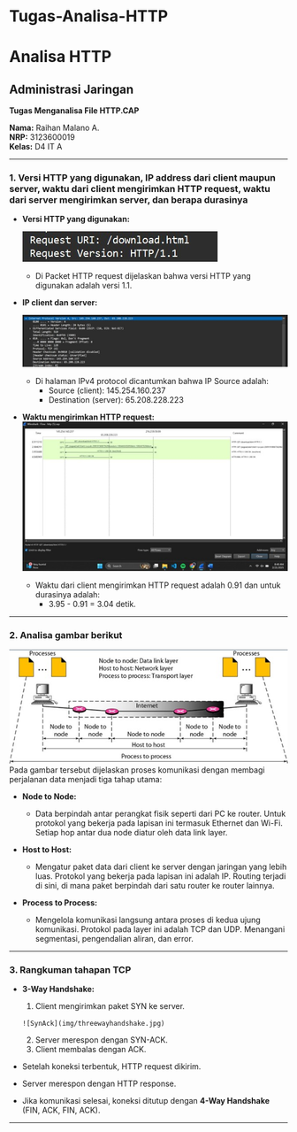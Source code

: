 # Tugas-Analisa-HTTP
# Analisa HTTP

## Administrasi Jaringan

**Tugas Menganalisa File HTTP.CAP**

**Nama:** Raihan Malano A.  
**NRP:** 3123600019  
**Kelas:** D4 IT A

---

### 1. Versi HTTP yang digunakan, IP address dari client maupun server, waktu dari client mengirimkan HTTP request, waktu dari server mengirimkan server, dan berapa durasinya

- **Versi HTTP yang digunakan:**
    
    ![Versi HTTP](https://github.com/Elmo-git/Admin-Jaringan-2025/blob/main/img/VersiHTTP.jpg)
    - Di Packet HTTP request dijelaskan bahwa versi HTTP yang digunakan adalah versi 1.1.

- **IP client dan server:**

  ![ipclientserver](img/ipclientserver.jpg)
    - Di halaman IPv4 protocol dicantumkan bahwa IP Source adalah:  
      - Source (client): 145.254.160.237  
      - Destination (server): 65.208.228.223

- **Waktu mengirimkan HTTP request:**
  ![Waktu Client Server Request](img/waktuclientserverrequest.jpg)
    - Waktu dari client mengirimkan HTTP request adalah 0.91 dan untuk durasinya adalah:  
      - 3.95 - 0.91 = 3.04 detik.

---

### 2. Analisa gambar berikut
![Slide 3](img/slide3.jpg)
Pada gambar tersebut dijelaskan proses komunikasi dengan membagi perjalanan data menjadi tiga tahap utama:

- **Node to Node:**
    - Data berpindah antar perangkat fisik seperti dari PC ke router. Untuk protokol yang bekerja pada lapisan ini termasuk Ethernet dan Wi-Fi. Setiap hop antar dua node diatur oleh data link layer.

- **Host to Host:**
    - Mengatur paket data dari client ke server dengan jaringan yang lebih luas. Protokol yang bekerja pada lapisan ini adalah IP. Routing terjadi di sini, di mana paket berpindah dari satu router ke router lainnya.

- **Process to Process:**
    - Mengelola komunikasi langsung antara proses di kedua ujung komunikasi. Protokol pada layer ini adalah TCP dan UDP. Menangani segmentasi, pengendalian aliran, dan error.

---

### 3. Rangkuman tahapan TCP

- **3-Way Handshake:**
    1. Client mengirimkan paket SYN ke server.
      
      ![SynAck](img/threewayhandshake.jpg)
    2. Server merespon dengan SYN-ACK.
    3. Client membalas dengan ACK.

- Setelah koneksi terbentuk, HTTP request dikirim.
- Server merespon dengan HTTP response.
- Jika komunikasi selesai, koneksi ditutup dengan **4-Way Handshake** (FIN, ACK, FIN, ACK).

---
